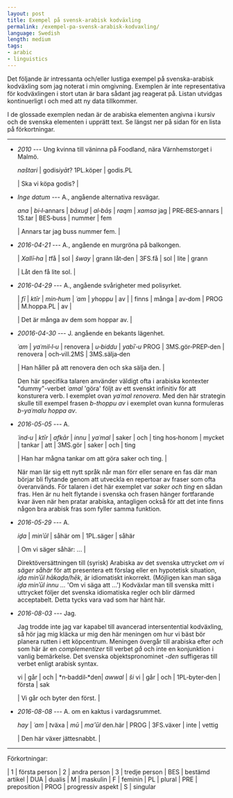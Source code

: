 ```yaml
---
layout: post
title: Exempel på svensk-arabisk kodväxling
permalink: /exempel-pa-svensk-arabisk-kodvaxling/
language: Swedish
length: medium
tags:
- arabic
- linguistics
---
```


[//]: # (All hyphens in glosses no breaking U+2011: s/-/‑/g)
Det följande är intressanta och/eller lustiga exempel på svenska-arabisk kodväxling som jag noterat i min omgivning. Exemplen är inte representativa för kodväxlingen i stort utan är bara sådant jag reagerat på. Listan utvidgas kontinuerligt i och med att ny data tillkommer.

I de glossade exemplen nedan är de arabiska elementen angivna i kursiv och de svenska elementen i upprätt text. Se längst ner på sidan för en lista på förkortningar.

---- 

- *2010* --- Ung kvinna till väninna på Foodland, nära Värnhemstorget i Malmö.

    *naštari* | godis*iyāt*?
    1PL.köper | godis.PL

    | Ska vi köpa godis? |

- *Inge datum* --- A., angående alternativa resvägar.

    *ana* | *bi‑l*‑annars | *bāxuḏ* | *al‑bāṣ* | *raqm* | *xamsa*
    jag | PRE‑BES‑annars | 1S.tar | BES‑buss | nummer | fem
    
    | Annars tar jag buss nummer fem. |

- *2016-04-21* --- A., angående en murgröna på balkongen.

    | *Xallī‑ha* | *t*få | sol | *šway* | grann
    låt‑den | 3FS.få | sol | lite | grann

    | Låt den få lite sol. |


- *2016-04-29* --- A., angående svårigheter med polisyrket.
    <a name="polis"></a>

    | *fī* | *ktīr* | *min‑hum* | *ʿam* | *y*hopp*u* | av |
    | finns | många | av‑dom | PROG | M.hoppa.PL | av |

    | Det är många av dem som hoppar av. |


- *20016-04-30* --- J. angående en bekants lägenhet.

    *ʿam* | *yaʿmil‑l‑u* | renovera | *u‑biddu* | *yabīʿ‑u*
    PROG | 3MS.gör‑PREP‑den | renovera | och‑vill.2MS | 3MS.sälja‑den

    | Han håller på att renovera den och ska sälja den. |

    Den här specifika talaren använder väldigt ofta i arabiska kontexter "dummy"-verbet *ʿamal* 'göra' följt av ett svenskt infinitiv för att konsturera verb. I exemplet ovan *yaʿmal renovera*. Med den här strategin skulle till exempel frasen  *b-thoppu av* i exemplet ovan kunna formuleras *b-yaʿmalu hoppa av*.


- *2016-05-05* --- A.

    *ʿind‑u* | *ktīr* | *afkār* | *innu* | *yaʿmal* | saker | och | ting
    hos‑honom | mycket | tankar | att | 3MS.gör | saker | och | ting

    | Han har mågna tankar om att göra saker och ting. |

    När man lär sig ett nytt språk når man förr eller senare en fas där man börjar bli flytande genom att utveckla en repertoar av fraser som ofta överanvänds. För talaren i det här exemplet var *saker och ting* en sådan fras. Hen är nu helt flytande i svenska och frasen hänger fortfarande kvar även när hen pratar arabiska, antagligen också för att det inte finns någon bra arabisk fras som fyller samma funktion.

- *2016-05-29* --- A.

    *iḏa* | *minʾūl* | såhär
    om | 1PL.säger | såhär

    | Om vi säger såhär: ... |

    Direktöversättningen till (syrisk) Arabiska av det svenska uttrycket *om vi säger såhär* för att presentera ett förslag eller en hypotetisk situation, *iḏa minʾūl hākaḏa/hēk*, är idiomatiskt inkorrekt. (Möjligen kan man säga *iḏa minʾūl innu ...* 'Om vi säga att ...') Kodväxlar man till svenska mitt i uttrycket följer det svenska idiomatiska regler och blir därmed acceptabelt. Detta tycks vara vad som har hänt här.

- *2016-08-03* --- Jag.

    Jag trodde inte jag var kapabel till avancerad intersentential kodväxling, så hör jag mig kläcka ur mig den här meningen om hur vi bäst bör planera rutten i ett köpcentrum. Meningen övergår till arabiska efter *och* som här är en *complementizer* till verbet *gå* och inte en konjunktion i vanlig bemärkelse. Det svenska objektspronominet *-den*  suffigeras till verbet enligt arabisk syntax.

    vi | går | och | *n‑baddil‑*den| *awwal* | *ši*
    vi | går | och | 1PL‑byter‑den | första | sak

    | Vi går och byter den först. |

- *2016-08-08* --- A. om en kaktus i vardagsrummet.

    *hay* | *ʿam* | *t*växa | *mū* | *maʿʾūl*
    den.här | PROG | 3FS.växer | inte | vettig

    | Den här växer jättesnabbt. |


---

Förkortningar:

| 1    | första person
| 2    | andra person
| 3    | tredje person
| BES  | bestämd artikel
| DUA  | dualis
| M    | maskulin
| F    | feminin
| PL   | plural
| PRE  | preposition
| PROG | progressiv aspekt
| S    | singular
